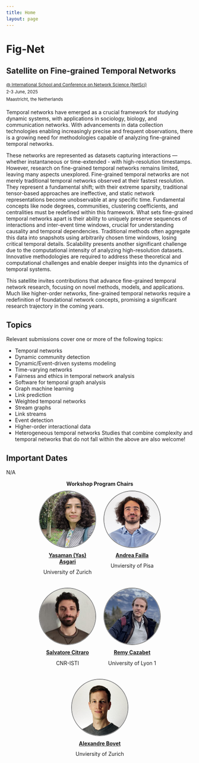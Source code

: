 ```yaml
---
title: Home
layout: page
---
```


# Fig-Net
## Satellite on Fine-grained Temporal Networks 
<sup>[@ International School and Conference on Network Science (NetSci)](https://netsci2025.github.io/)</sup><br>
<sup>2-3 June, 2025</sup><br>
<sup>Maastricht, the Netherlands</sup>

Temporal networks have emerged as a crucial framework for studying dynamic systems, with applications in sociology, biology, and communication networks. With advancements in data collection technologies enabling increasingly precise and frequent observations, there is a growing need for methodologies capable of analyzing fine-grained temporal networks.

These networks are represented as datasets capturing interactions — whether instantaneous or time-extended - with high-resolution timestamps. However, research on fine-grained temporal networks remains limited, leaving many aspects unexplored. Fine-grained temporal networks are not merely traditional temporal networks observed at their fastest resolution. They represent a fundamental shift; with their extreme sparsity, traditional tensor-based approaches are ineffective, and static network representations become unobservable at any specific time. Fundamental concepts like node degrees, communities, clustering coefficients, and centralities must be redefined within this framework. What sets fine-grained temporal networks apart is their ability to uniquely preserve sequences of interactions and inter-event time windows, crucial for understanding causality and temporal dependencies. Traditional methods often aggregate this data into snapshots using arbitrarily chosen time windows, losing critical temporal details. Scalability presents another significant challenge due to the computational intensity of analyzing high-resolution datasets. Innovative methodologies are required to address these theoretical and computational challenges and enable deeper insights into the dynamics of temporal systems.

This satellite invites contributions that advance fine-grained temporal network research, focusing on novel methods, models, and applications. Much like higher-order networks, fine-grained temporal networks require a redefinition of foundational network concepts, promising a significant research trajectory in the coming years. 

## Topics 
Relevant submissions cover one or more of the following topics:
- Temporal networks  
- Dynamic community detection
- Dynamic/Event-driven systems modeling  
- Time-varying networks  
- Fairness and ethics in temporal network analysis
- Software for temporal graph analysis
- Graph machine learning
- Link prediction
- Weighted temporal networks
- Stream graphs
- Link streams
- Event detection
- Higher-order interactional data
- Heterogeneous temporal networks
Studies that combine complexity and temporal networks that do not fall within the above are also welcome!


## Important Dates
N/A



<div style="width: 100%; text-align: center; display: flex; justify-content: center; flex-wrap: wrap;"> 
<div style="width: 100%; text-align: center"> 
<b>Workshop Program Chairs</b>
</div>  
<div style="float: left; margin: 10px">
<a href="https://www.yasasgari.com">
  <img src="images/asgari.png" style="border: 2px solid gray; width: 150px; height: 150px; background-size: cover; border-radius: 50%;">
  </a>
  <span style="display: block; padding: 5%; text-align: center;"><a href="https://www.yasasgari.com"><b>Yasaman (Yas) Asgari</b></a></span>
  <span style="display: block; margin-top: -10px; text-align: center;"><p>University of Zurich</p></span>
</div>
<div style="float: left; margin: 10px">
<a href="">
  <img src="images/failla.png" style="border: 2px solid gray; width: 150px; height: 150px; background-size: cover; border-radius: 50%;">
  </a>
  <span style="display: block; padding: 5%; text-align: center;"><a href="https://andreafailla.github.io/"><b>Andrea Failla</b></a></span>
  <span style="display: block; margin-top: -10px; text-align: center;"><p>Unviersity of Pisa</p></span>
</div>
<div style="clear: both;"></div> 
<div style="float: left; margin: 10px">
<a href="https://pages.di.unipi.it/citraro/">
  <img src="images/Citraro.jpeg" style="border: 2px solid gray; width: 150px; height: 150px; background-size: cover; border-radius: 50%;">
  </a>
  <span style="display: block; padding: 5%; text-align: center;"><a href="https://pages.di.unipi.it/citraro/"><b>Salvatore Citraro</b></a></span>
  <span style="display: block; margin-top: -10px; text-align: center;"><p>CNR-ISTI</p></span>
</div>
<div style="float: left; margin: 10px">
<a href="https://cazabetremy.fr/index.html">
  <img src="images/cazabet.png" style="border: 2px solid gray; width: 150px; height: 150px; background-size: cover; border-radius: 50%;">
  </a>
  <span style="display: block; padding: 5%; text-align: center;"><a href="https://cazabetremy.fr/index.html"><b>Remy Cazabet</b></a></span>
  <span style="display: block; margin-top: -10px; text-align: center;"><p>University of Lyon 1</p></span>
</div>
<div style="clear: both;"></div>
<div style="float: left; margin: 10px">
<a href="https://alexbovet.github.io/">
  <img src="images/bovet.jpg" style="border: 2px solid gray; width: 150px; height: 150px; background-size: cover; border-radius: 50%;">
  </a>
  <span style="display: block; padding: 5%; text-align: center;"><a href="https://alexbovet.github.io/"><b>Alexandre Bovet</b></a></span>
  <span style="display: block; margin-top: -10px; text-align: center;"><p>Unviersity of Zurich</p></span>
</div>
<div style="clear: both;"></div> 
</div>

